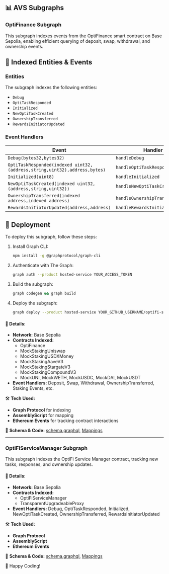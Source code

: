 ## 📊 AVS Subgraphs

### OptiFinance Subgraph
This subgraph indexes events from the OptiFinance smart contract on Base Sepolia, enabling efficient querying of deposit, swap, withdrawal, and ownership events.

## 📜 Indexed Entities & Events

### **Entities**
The subgraph indexes the following entities:
- `Debug`
- `OptiTaskResponded`
- `Initialized`
- `NewOptiTaskCreated`
- `OwnershipTransferred`
- `RewardsInitiatorUpdated`

### **Event Handlers**
| Event | Handler |
|--------|-------------|
| `Debug(bytes32,bytes32)` | `handleDebug` |
| `OptiTaskResponded(indexed uint32,(address,string,uint32),address,bytes)` | `handleOptiTaskResponded` |
| `Initialized(uint8)` | `handleInitialized` |
| `NewOptiTaskCreated(indexed uint32,(address,string,uint32))` | `handleNewOptiTaskCreated` |
| `OwnershipTransferred(indexed address,indexed address)` | `handleOwnershipTransferred` |
| `RewardsInitiatorUpdated(address,address)` | `handleRewardsInitiatorUpdated` |

## 🚀 Deployment
To deploy this subgraph, follow these steps:

1. Install Graph CLI:
   ```bash
   npm install -g @graphprotocol/graph-cli
   ```
2. Authenticate with The Graph:
   ```bash
   graph auth --product hosted-service YOUR_ACCESS_TOKEN
   ```
3. Build the subgraph:
   ```bash
   graph codegen && graph build
   ```
4. Deploy the subgraph:
   ```bash
   graph deploy --product hosted-service YOUR_GITHUB_USERNAME/optifi-subgraph
   ```

#### 📌 **Details:**
- **Network:** Base Sepolia
- **Contracts Indexed:**
  - OptiFinance
  - MockStakingUniswap
  - MockStakingUSDXMoney
  - MockStakingAaveV3
  - MockStakingStargateV3
  - MockStakingCompoundV3
  - MockUNI, MockWETH, MockUSDC, MockDAI, MockUSDT
- **Event Handlers:** Deposit, Swap, Withdrawal, OwnershipTransferred, Staking Events, etc.

🛠 **Tech Used:**
- **Graph Protocol** for indexing
- **AssemblyScript** for mapping
- **Ethereum Events** for tracking contract interactions

📁 **Schema & Code:** [schema.graphql](./schema.graphql), [Mappings](./src/)

---

### OptiFiServiceManager Subgraph
This subgraph indexes the OptiFi Service Manager contract, tracking new tasks, responses, and ownership updates.

#### 📌 **Details:**
- **Network:** Base Sepolia
- **Contracts Indexed:**
  - OptiFiServiceManager
  - TransparentUpgradeableProxy
- **Event Handlers:** Debug, OptiTaskResponded, Initialized, NewOptiTaskCreated, OwnershipTransferred, RewardsInitiatorUpdated

🛠 **Tech Used:**
- **Graph Protocol**
- **AssemblyScript**
- **Ethereum Events**

📁 **Schema & Code:** [schema.graphql](./schema.graphql), [Mappings](./src/)


🚀 Happy Coding!
